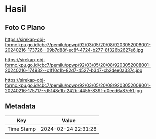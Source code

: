 # Hasil

## Foto C Plano

https://sirekap-obj-formc.kpu.go.id/cbc7/pemilu/ppwp/92/03/05/20/08/9203052008001-20240216-173726--09b7d88f-ec8f-4724-b277-8f326b2627e6.jpg

https://sirekap-obj-formc.kpu.go.id/cbc7/pemilu/ppwp/92/03/05/20/08/9203052008001-20240216-174932--c1f10c1b-82d7-4527-b347-cb2dee0a337c.jpg

https://sirekap-obj-formc.kpu.go.id/cbc7/pemilu/ppwp/92/03/05/20/08/9203052008001-20240216-175717--d5148e1b-242b-4455-839f-d0eed6a87e51.jpg


## Metadata

| Key        | Value               |
| ---------- | ------------------- |
| Time Stamp | 2024-02-24 22:31:28 |



